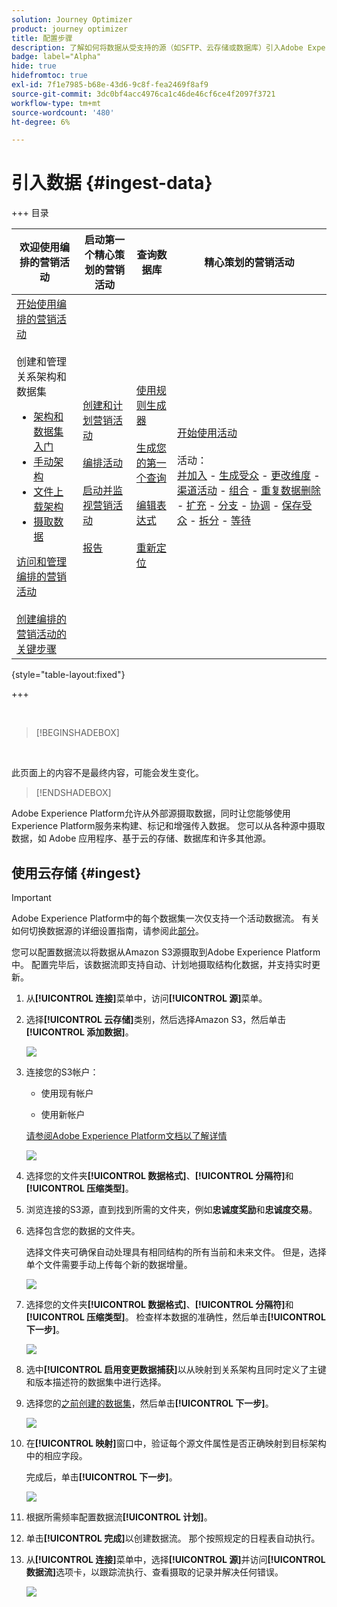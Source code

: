 ```yaml
---
solution: Journey Optimizer
product: journey optimizer
title: 配置步骤
description: 了解如何将数据从受支持的源（如SFTP、云存储或数据库）引入Adobe Experience Platform。
badge: label="Alpha"
hide: true
hidefromtoc: true
exl-id: 7f1e7985-b68e-43d6-9c8f-fea2469f8af9
source-git-commit: 3dc0bf4acc4976ca1c46de46cf6ce4f2097f3721
workflow-type: tm+mt
source-wordcount: '480'
ht-degree: 6%

---
```


# 引入数据 {#ingest-data}

+++ 目录

| 欢迎使用编排的营销活动 | 启动第一个精心策划的营销活动 | 查询数据库 | 精心策划的营销活动 |
|---|---|---|---|
| [开始使用编排的营销活动](gs-orchestrated-campaigns.md)<br/><br/>创建和管理关系架构和数据集</br> <ul><li>[架构和数据集入门](gs-schemas.md)</li><li>[手动架构](manual-schema.md)</li><li>[文件上载架构](file-upload-schema.md)</li><li>[摄取数据](ingest-data.md)</li></ul>[访问和管理编排的营销活动](access-manage-orchestrated-campaigns.md)<br/><br/>[创建编排的营销活动的关键步骤](gs-campaign-creation.md) | [创建和计划营销活动](create-orchestrated-campaign.md)<br/><br/>[编排活动](orchestrate-activities.md)<br/><br/>[启动并监视营销活动](start-monitor-campaigns.md)<br/><br/>[报告](reporting-campaigns.md) | [使用规则生成器](orchestrated-rule-builder.md)<br/><br/>[生成您的第一个查询](build-query.md)<br/><br/>[编辑表达式](edit-expressions.md)<br/><br/>[重新定位](retarget.md) | [开始使用活动](activities/about-activities.md)<br/><br/>活动：<br/>[并加入](activities/and-join.md) - [生成受众](activities/build-audience.md) - [更改维度](activities/change-dimension.md) - [渠道活动](activities/channels.md) - [组合](activities/combine.md) - [重复数据删除](activities/deduplication.md) - [扩充](activities/enrichment.md) - [分支](activities/fork.md) - [协调](activities/reconciliation.md) - [保存受众](activities/save-audience.md) - [拆分](activities/split.md) - [等待](activities/wait.md) |

{style="table-layout:fixed"}

+++

</br>

>[!BEGINSHADEBOX]

</br>

此页面上的内容不是最终内容，可能会发生变化。

>[!ENDSHADEBOX]

Adobe Experience Platform允许从外部源摄取数据，同时让您能够使用Experience Platform服务来构建、标记和增强传入数据。 您可以从各种源中摄取数据，如 Adobe 应用程序、基于云的存储、数据库和许多其他源。

## 使用云存储 {#ingest}


>[!IMPORTANT]
>
>Adobe Experience Platform中的每个数据集一次仅支持一个活动数据流。 有关如何切换数据源的详细设置指南，请参阅此[部分](#cdc-ingestion)。


您可以配置数据流以将数据从Amazon S3源摄取到Adobe Experience Platform中。 配置完毕后，该数据流即支持自动、计划地摄取结构化数据，并支持实时更新。

1. 从&#x200B;**[!UICONTROL 连接]**&#x200B;菜单中，访问&#x200B;**[!UICONTROL 源]**&#x200B;菜单。

1. 选择&#x200B;**[!UICONTROL 云存储]**&#x200B;类别，然后选择Amazon S3，然后单击&#x200B;**[!UICONTROL 添加数据]**。

   ![](assets/admin_sources_1.png)

1. 连接您的S3帐户：

   * 使用现有帐户

   * 使用新帐户

   [请参阅Adobe Experience Platform文档以了解详情](https://experienceleague.adobe.com/en/docs/experience-platform/destinations/catalog/cloud-storage/amazon-s3#connect)

   ![](assets/admin_sources_2.png)

1. 选择您的文件夹&#x200B;**[!UICONTROL 数据格式]**、**[!UICONTROL 分隔符]**&#x200B;和&#x200B;**[!UICONTROL 压缩类型]**。

1. 浏览连接的S3源，直到找到所需的文件夹，例如&#x200B;**忠诚度奖励**&#x200B;和&#x200B;**忠诚度交易**。

1. 选择包含您的数据的文件夹。

   选择文件夹可确保自动处理具有相同结构的所有当前和未来文件。 但是，选择单个文件需要手动上传每个新的数据增量。

   ![](assets/S3_config_2.png)

1. 选择您的文件夹&#x200B;**[!UICONTROL 数据格式]**、**[!UICONTROL 分隔符]**&#x200B;和&#x200B;**[!UICONTROL 压缩类型]**。 检查样本数据的准确性，然后单击&#x200B;**[!UICONTROL 下一步]**。

   ![](assets/S3_config_1.png)

1. 选中&#x200B;**[!UICONTROL 启用变更数据捕获]**&#x200B;以从映射到关系架构且同时定义了主键和版本描述符的数据集中进行选择。

1. 选择您的[之前创建的数据集](#entities)，然后单击&#x200B;**[!UICONTROL 下一步]**。

   ![](assets/S3_config_3.png)

1. 在&#x200B;**[!UICONTROL 映射]**&#x200B;窗口中，验证每个源文件属性是否正确映射到目标架构中的相应字段。

   完成后，单击&#x200B;**[!UICONTROL 下一步]**。

   ![](assets/S3_config_4.png)

1. 根据所需频率配置数据流&#x200B;**[!UICONTROL 计划]**。

1. 单击&#x200B;**[!UICONTROL 完成]**&#x200B;以创建数据流。 那个按照规定的日程表自动执行。

1. 从&#x200B;**[!UICONTROL 连接]**&#x200B;菜单中，选择&#x200B;**[!UICONTROL 源]**&#x200B;并访问&#x200B;**[!UICONTROL 数据流]**&#x200B;选项卡，以跟踪流执行、查看摄取的记录并解决任何错误。

   ![](assets/S3_config_5.png)

<!--### Setting Up Change data capture ingestion {#cdc-ingestion}

If you need to change the data source, you must delete the existing dataflow and create a new one pointing to the same dataset with the new source.

When using Change Data Capture (CDC), it is essential that the source and dataset remain in sync to ensure accurate incremental updates. Follow the steps below:

1. **Schema Requirements**
   - Your schema must include:
     - A **primary key** (e.g., `transaction_id`)
     - A **versioning field** (e.g., `lastmodified` or an incrementing `version_id`)
   - Enable the dataset for **Orchestrated Campaigns** if needed.

2. **CDC Dataflow Setup**
   - During dataflow creation, after choosing your source and files:
     - **Enable the CDC option**
     - Select your CDC-ready dataset
     - Confirm field mappings (especially version field)

3. **Keep Source and Target in Sync**
   - The source system must consistently update the version field so the platform can detect changes accurately.

Once set up, the platform will automatically ingest **only changed or new records** each time the flow runs.
-->
